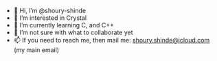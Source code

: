 - 👋 Hi, I’m @shoury-shinde
- 👀 I’m interested in Crystal
- 🌱 I’m currently learning C, and C++
- 💞️ I’m not sure with what to collaborate yet
- 📫 If you need to reach me, then mail me: shoury.shinde@icloud.com (my main email)

